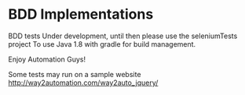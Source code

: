 

# BDD Implementations
BDD tests 
Under development, until then please use the seleniumTests project
To use Java 1.8 with gradle for build management.

Enjoy Automation Guys!

Some tests may run on a sample website http://way2automation.com/way2auto_jquery/



